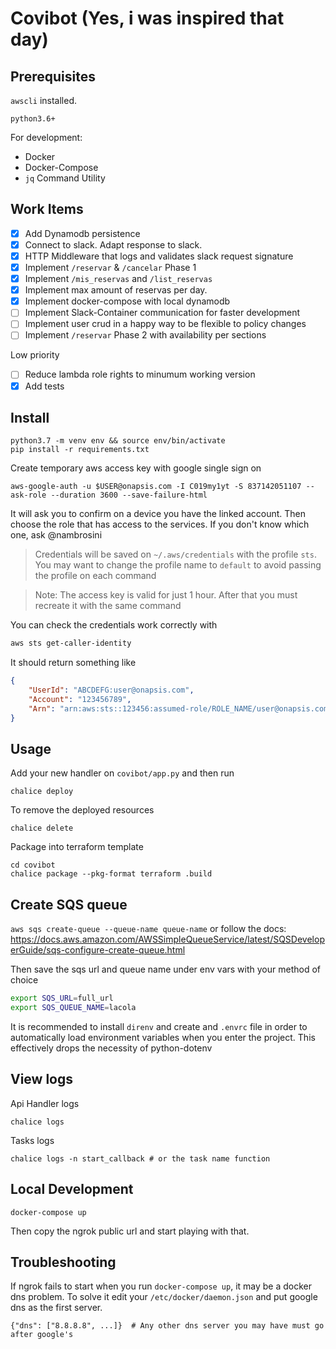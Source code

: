 # Covibot (Yes, i was inspired that day)

## Prerequisites
`awscli` installed.

`python3.6+`

For development:
- Docker
- Docker-Compose
- `jq` Command Utility


## Work Items
- [x] Add Dynamodb persistence
- [x] Connect to slack. Adapt response to slack.
- [x] HTTP Middleware that logs and validates slack request signature
- [x] Implement `/reservar` & `/cancelar` Phase 1
- [x] Implement `/mis_reservas` and `/list_reservas`
- [x] Implement max amount of reservas per day.
- [x] Implement docker-compose with local dynamodb
- [ ] Implement Slack-Container communication for faster development
- [ ] Implement user crud in a happy way to be flexible to policy changes
- [ ] Implement `/reservar` Phase 2 with availability per sections

Low priority
- [ ] Reduce lambda role rights to minumum working version
- [x] Add tests

## Install
```
python3.7 -m venv env && source env/bin/activate
pip install -r requirements.txt
```
Create temporary aws access key with google single sign on
```
aws-google-auth -u $USER@onapsis.com -I C019my1yt -S 837142051107 --ask-role --duration 3600 --save-failure-html
```
It will ask you to confirm on a device you have the linked account.
Then choose the role that has access to the services. If you don't know which one, ask @nambrosini
> Credentials will be saved on `~/.aws/credentials` with the profile `sts`.
> You may want to change the profile name to `default` to avoid passing the profile on each command

> Note: The access key is valid for just 1 hour. After that you must recreate it with the same command

You can check the credentials work correctly with
```bash
aws sts get-caller-identity
```
It should return something like
```json
{
    "UserId": "ABCDEFG:user@onapsis.com",
    "Account": "123456789",
    "Arn": "arn:aws:sts::123456:assumed-role/ROLE_NAME/user@onapsis.com"
}
```


## Usage
Add your new handler on `covibot/app.py` and then run
```
chalice deploy
```
To remove the deployed resources 
```
chalice delete
```
Package into terraform template
```
cd covibot
chalice package --pkg-format terraform .build
```

## Create SQS queue
`aws sqs create-queue --queue-name queue-name`
or follow the docs:
https://docs.aws.amazon.com/AWSSimpleQueueService/latest/SQSDeveloperGuide/sqs-configure-create-queue.html

Then save the sqs url and queue name under env vars with your method of choice
```bash
export SQS_URL=full_url
export SQS_QUEUE_NAME=lacola
```

It is recommended to install `direnv` and create and `.envrc` file in order to automatically load
environment variables when you enter the project. This effectively drops the necessity of python-dotenv


## View logs
Api Handler logs
```
chalice logs
```
Tasks logs
```
chalice logs -n start_callback # or the task name function
```

## Local Development
```
docker-compose up
```
Then copy the ngrok public url and start playing with that.



## Troubleshooting
If ngrok fails to start when you run `docker-compose up`, it may be a docker dns problem.
To solve it edit your `/etc/docker/daemon.json` and put google dns as the first server.
```
{"dns": ["8.8.8.8", ...]}  # Any other dns server you may have must go after google's
```
